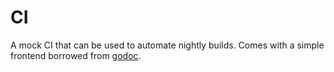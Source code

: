 # CI

A mock CI that can be used to automate nightly builds. Comes with a simple frontend borrowed from [godoc](https://godoc.org).
